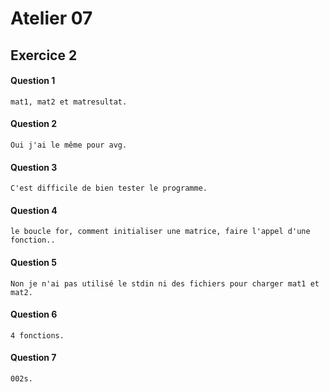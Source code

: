 # Atelier 07
## Exercice 2
#### Question 1
```
mat1, mat2 et matresultat.
```
#### Question 2
```
Oui j'ai le même pour avg.
```
#### Question 3
```
C'est difficile de bien tester le programme.
```
#### Question 4
```
le boucle for, comment initialiser une matrice, faire l'appel d'une fonction..
```
#### Question 5
```
Non je n'ai pas utilisé le stdin ni des fichiers pour charger mat1 et mat2.
```
#### Question 6
```
4 fonctions.
```
#### Question 7
```
002s.
```
